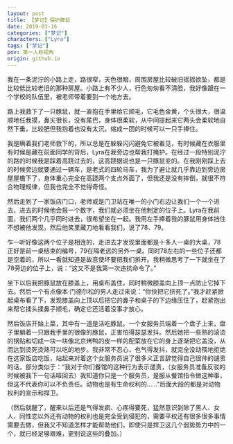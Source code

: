 ```yaml
---
layout: post
title: 【梦记】保护豚鼠
date: 2019-03-16
categories: ["梦记"]
characters: ["Lyra"]
tags: ["梦记"]
pov: 第一人称视角
origin: github.io
---
```


我在一条泥泞的小路上走，路很窄，天色很暗，周围房屋比较破旧摇摇欲坠，都是比较低比较老旧的那种房屋。小路上有不少人，行色匆匆看不清脸，我好像跟在一个学校的队伍里，被老师带着要到一个地方去。

路上我救下了一只豚鼠，就一直抱在手里给它顺毛，它毛色金黄，个头很大，很温顺地任我摸，鼻尖很长，没有尾巴，身体很柔软，从中间提起来它两头会柔软地自然下垂，比较肥但我抱着也没有太沉，缩成一团的时候可以一只手捧住。

我是瞒着我们老师救下的，所以总是在躲躲闪闪避免它被看见，有时候藏在衣服里有时候是藏在前面同学的背后，Lyra在我旁边也帮我打掩护。在经过一段特别泥泞的路的时候我是踩着高跷过去的，这高跷据说也是一只豚鼠变的。在我刚刚踩上去的时候旁边就要通过一辆车，是老式的四轮马车，我为了避让就几乎靠边到旁边房屋屋檐下了，身体重心完全在高跷两个支点外面了，但我还是没有摔倒，就很不符合物理规律，但我也完全不觉得奇怪。

然后走到了一家饭店门口，老师或是门卫站在唯一的小门右边让我们一个一个进去，进去的时候他会报一个数字，我们就必须坐在他制定的位子上。Lyra在我前面，我们两个几乎同时进去，很希望坐在一起。我用左手捧着我的豚鼠用身体挡住不想被他发现，然后他笑里藏刀地看看我们，说了78、79。

乍一听好像这两个位子是相连的，走进去才发现里面都是十多人一桌的大桌，78正好是前一桌结束的编号，79在隔老远的另外一桌。同时78左右的一些位子还都是空着的，所以一看就知道是故意使坏要把我们拆开。我稍微思考了一下就坐在了78旁边的位子上，说：“这又不是我第一次违抗命令了。”

坐下以后我把豚鼠放在膝盖上，用桌布盖住，同时稍微膝盖向上顶一点防止它掉下去。然后一个有点像本·门德尔松的男人走过来说：“你快把它挤死了。”我才赶紧掀起桌布看了下，发现膝盖向上顶以后把它的鼻子和桌子的下边缘压住了，赶紧抱出来帮它揉头揉鼻子顺毛，确定它还活着没事才放心。

然后饭店开始上菜，其中有一道是活吃豚鼠。一个女服务员端着一个盘子上来，盘子里躺着一只跟我手里的很像的豚鼠，正害怕得瑟瑟发抖。然后她把一些熟的滚烫的锅贴和切成一块一块像北京烤鸭的皮一样的配菜放在它的身上逐渐把它盖没，从而达到烫死烫熟可以吃的地步。我非常不忍心，也气得发抖，就完全没动筷地拒绝在这家饭店吃饭，站起来对着这个女服务员说了很多义正言辞觉得自己很帅的谴责的话，部分类似于：“我对于你们餐馆的这种行为表示谴责，（女服务员准备反驳的时候被我下一句话噎回去）我知道你只是一个服务员，是服从餐馆指令做这种事，但这不代表你可以不负责任。动物也是有生命权利的……”后面大段的都是对动物权利的宣示和捍卫。

（然后就醒了，醒来以后还是气得发疯、心疼得要死，猛然意识到除了黑人、女人、同性恋以外还有动物的权利也是完全受到侵犯的，需要平权还有很多很多事情需要去做，但我又不知道怎样才能帮助他们，即使只是捍卫这几个弱势势力中的一个，就已经足够艰难，更别说这些的叠加。）